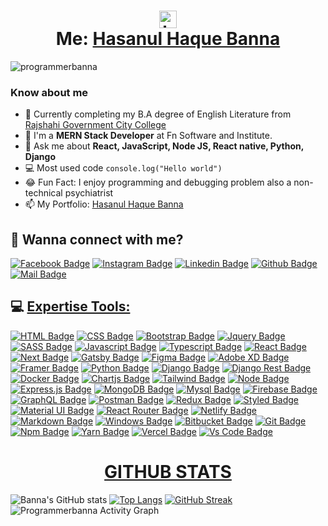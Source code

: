 # <h1 align="center"><img src="hello.gif" width="28px" alt="hi"><br/> Me: [Hasanul Haque Banna](https://hasanulhaquebanna.com) </h1>

<p align="left"> <img src="https://komarev.com/ghpvc/?username=programmerbanna&label=Profile%20views&color=0e75b6&style=flat" alt="programmerbanna" /> </p>

### Know about me

- 🏫 Currently completing my B.A degree of English Literature from [Rajshahi Government City College](https://rgcc.ac.bd)
- 🌱 I'm a **MERN Stack Developer** at Fn Software and Institute.
- 💬 Ask me about **React, JavaScript, Node JS, React native, Python, Django**
- 💻 Most used code `console.log("Hello world")`
- 😂 Fun Fact: I enjoy programming and debugging problem also a non-technical psychiatrist
- 📫 My Portfolio: [Hasanul Haque Banna](https://hasanulhaquebanna.com)


## 🚀 Wanna connect with me?



[![Facebook Badge](https://img.shields.io/badge/Facebook-1877F2?style=for-the-badge&logo=facebook&logoColor=white)](https://facebook.com/iamfreelancerbanna)
[![Instagram Badge](https://img.shields.io/badge/Instagram-E4405F?style=for-the-badge&logo=instagram&logoColor=white)](https://instagram.com/freelancerbanna)
[![Linkedin Badge](https://img.shields.io/badge/LinkedIn-0077B5?style=for-the-badge&logo=linkedin&logoColor=white)](https://linkedin.com/in/freelancerbanna)
[![Github Badge](https://img.shields.io/badge/GitHub-100000?style=for-the-badge&logo=github&logoColor=white)](https://github.com/freelancerbanna)
[![Mail Badge](https://img.shields.io/badge/Gmail-D14836?style=for-the-badge&logo=gmail&logoColor=white)](mailto:hasanulhaquebanna@gmail.com)



## 💻 [Expertise Tools:](#)



[![HTML Badge](https://img.shields.io/badge/HTML5-E34F26?style=for-the-badge&logo=html5&logoColor=white)](#)
[![CSS Badge](https://img.shields.io/badge/CSS3-1572B6?style=for-the-badge&logo=css3&logoColor=white)](#)
[![Bootstrap Badge](https://img.shields.io/badge/Bootstrap-563D7C?style=for-the-badge&logo=bootstrap&logoColor=white)](#)
[![Jquery Badge](https://img.shields.io/badge/jQuery-0769AD?style=for-the-badge&logo=jquery&logoColor=white)](#)
[![SASS Badge](https://img.shields.io/badge/Sass-CC6699?style=for-the-badge&logo=sass&logoColor=white)](#)
[![Javascript Badge](https://img.shields.io/badge/JavaScript-F7DF1E?style=for-the-badge&logo=javascript&logoColor=black)](#)
[![Typescript Badge](https://img.shields.io/badge/typeScript-0078D6?style=for-the-badge&logo=typeScript&logoColor=white)](#)
[![React Badge](https://img.shields.io/badge/React-20232A?style=for-the-badge&logo=react&logoColor=61DAFB)](#)
[![Next Badge](https://img.shields.io/badge/NextJS-000?style=for-the-badge&logo=nextjs&logoColor=61DAFB)](#)
[![Gatsby Badge](https://img.shields.io/badge/Gatsby-663399?style=for-the-badge&logo=gatsby&logoColor=white)](#)
[![Figma Badge](https://img.shields.io/badge/Figma-F24E1E?style=for-the-badge&logo=figma&logoColor=white)](#)
[![Adobe XD Badge](https://img.shields.io/badge/Adobe%20XD-470137?style=for-the-badge&logo=Adobe%20XD&logoColor=#FF61F6)](#)
[![Framer Badge](	https://img.shields.io/badge/Framer-black?style=for-the-badge&logo=framer&logoColor=blue)](#)
[![Python Badge](https://img.shields.io/badge/Python-14354C?style=for-the-badge&logo=python&logoColor=white)](#)
[![Django Badge](https://img.shields.io/badge/Django-092E20?style=for-the-badge&logo=django&logoColor=white)](#)
[![Django Rest Badge](	https://img.shields.io/badge/django%20rest-ff1709?style=for-the-badge&logo=django&logoColor=white)](#)
[![Docker Badge](https://img.shields.io/badge/Docker-2CA5E0?style=for-the-badge&logo=docker&logoColor=white)](#)
[![Chartjs Badge](https://img.shields.io/badge/Chart.js-FF6384?style=for-the-badge&logo=chartdotjs&logoColor=white)](#)
[![Tailwind Badge](https://img.shields.io/badge/Tailwind_CSS-38B2AC?style=for-the-badge&logo=tailwind-css&logoColor=white)](#)
[![Node Badge](https://img.shields.io/badge/Node.js-43853D?style=for-the-badge&logo=node.js&logoColor=white)](#)
[![Express.js Badge](https://img.shields.io/badge/Express.js-000000?style=for-the-badge&logo=express&logoColor=white)](#)
[![MongoDB Badge](https://img.shields.io/badge/MongoDB-4EA94B?style=for-the-badge&logo=mongodb&logoColor=white)](#)
[![Mysql Badge](https://img.shields.io/badge/MySQL-005C84?style=for-the-badge&logo=mysql&logoColor=white)](#)
[![Firebase Badge](https://img.shields.io/badge/firebase-ffca28?style=for-the-badge&logo=firebase&logoColor=black)](#)
[![GraphQL Badge](https://img.shields.io/badge/-GraphQl-e535ab?style=for-the-badge&labelColor=black&logo=node.js&logoColor=e535ab)](#)
[![Postman Badge](https://img.shields.io/badge/Postman-FF6C37?style=for-the-badge&logo=Postman&logoColor=white)](#)
[![Redux Badge](https://img.shields.io/badge/Redux-593D88?style=for-the-badge&logo=redux&logoColor=white)](#)
[![Styled Badge](https://img.shields.io/badge/styled--components-DB7093?style=for-the-badge&logo=styled-components&logoColor=white)](#)
[![Material UI Badge](https://img.shields.io/badge/Material--UI-0081CB?style=for-the-badge&logo=material-ui&logoColor=white)](#)
[![React Router Badge](https://img.shields.io/badge/React_Router-CA4245?style=for-the-badge&logo=react-router&logoColor=white)](#)
[![Netlify Badge](https://img.shields.io/badge/Netlify-00C7B7?style=for-the-badge&logo=netlify&logoColor=white)](#)
[![Markdown Badge](https://img.shields.io/badge/Markdown-000000?style=for-the-badge&logo=markdown&logoColor=white)](#)
[![Windows Badge](https://img.shields.io/badge/Windows-0078D6?style=for-the-badge&logo=windows&logoColor=white)](#)
[![Bitbucket Badge](https://img.shields.io/badge/Bitbucket-330F63?style=for-the-badge&logo=bitbucket&logoColor=white)](#)
[![Git Badge](https://img.shields.io/badge/git-f34f29?style=for-the-badge&logo=git&logoColor=white)](#)
[![Npm Badge](https://img.shields.io/badge/npm-d7141a?style=for-the-badge&logo=npm&logoColor=white)](#)
[![Yarn Badge](https://img.shields.io/badge/yarn-0078D6?style=for-the-badge&logo=yarn&logoColor=white)](#)
[![Vercel Badge](https://img.shields.io/badge/vercel-000?style=for-the-badge&logo=vercel&logoColor=white)](#)
[![Vs Code Badge](https://img.shields.io/badge/Visual_Studio_Code-0078D6?style=for-the-badge&logo=visualstudiocode&logoColor=white)](#)


##  <h1 align="center">[GITHUB STATS](#)</h1>
![Banna's GitHub stats](https://github-readme-stats.vercel.app/api?username=programmerbanna&layout=compact&show_icons=true&theme=radical)
[![Top Langs](https://github-readme-stats.vercel.app/api/top-langs/?username=programmerbanna)](https://github.com/anuraghazra/github-readme-stats)
[![GitHub Streak](https://github-readme-streak-stats.herokuapp.com/?user=programmerbanna&currStreakNum=2FD3EB&fire=pink&sideLabels=F00&date_format=[Y.]n.j&layout=compact&show_icons=true&theme=radical)](https://git.io/streak-stats)</td>
<img alt="Programmerbanna Activity Graph" src="https://activity-graph.herokuapp.com/graph?username=programmerbanna&bg_color=0D1117&color=5BCDEC&line=5BCDEC&point=FFFFFF&hide_border=true" />


